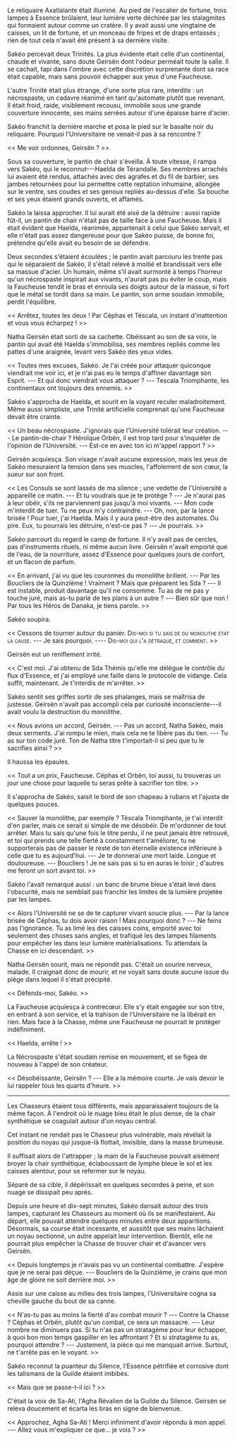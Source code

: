 <style> strong { font-weight: normal ; font-variant: small-caps } </style>

Le reliquaire Axatlalante était illuminé. Au pied de l'escalier de fortune, trois lampes à Essence brûlaient, leur lumière verte déchirée par les stalagmites qui formaient autour comme un cratère. Il y avait aussi une vingtaine de caisses, un lit de fortune, et un monceau de fripes et de draps entassés ; rien de tout cela n'avait été présent à sa dernière visite.

Sakéo percevait deux Trinités. La plus évidente était celle d'un continental, chaude et vivante, sans doute Geirsën dont l'odeur perméait toute la salle. Il se cachait, tapi dans l'ombre avec cette discrétion surprenante dont sa race était capable, mais sans pouvoir échapper aux yeux d'une Faucheuse. 

L'autre Trinité était plus étrange, d'une sorte plus rare, interdite : un nécrospaste, un cadavre réanimé en tant qu'automate plutôt que revenant. Il était froid, raide, visiblement recousu, immobile sous une grande couverture innocente, ses mains serrées autour d'une épaisse barre d'acier.

Sakéo franchit la dernière marche et posa le pied sur le basalte noir du reliquaire. Pourquoi l'Universitaire ne venait-il pas à sa rencontre ?

<< Me voir ordonnes, Geirsën ? >>

Sous sa couverture, le pantin de chair s'éveilla. À toute vitesse, il rampa vers Sakéo, qui le reconnut---Haelda de Térandalle. Ses membres arrachés lui avaient été rendus, attachés avec des agrafes et du fil de barbier, ses jambes retournées pour lui permettre cette reptation inhumaine, allongée sur le ventre, ses coudes et ses genoux repliés au-dessus d'elle. Sa bouche et ses yeux étaient grands ouverts, et affamés. 

Sakéo la laissa approcher. Il lui aurait été aisé de la détruire : aussi rapide fût-il, un pantin de chair n'était pas de taille face à une Faucheuse. Mais il était évident que Haelda, réanimée, appartenait à celui que Sakéo servait, et elle n'était pas assez dangereuse pour que Sakéo puisse, de bonne foi, prétendre qu'elle avait eu besoin de se défendre. 

Deux secondes s'étaient écoulées ; le pantin avait parcouru les trente pas qui le séparaient de Sakéo, il s'était relevé à moitié et brandissait vers elle sa massue d'acier. Un humain, même s'il avait surmonté à temps l'horreur qu'un nécrospaste inspirait aux vivants, n'aurait pas pu éviter le coup, mais la Faucheuse tendit le bras et enroula ses doigts autour de la massue, si fort que le métal se tordit dans sa main. Le pantin, son arme soudain immobile, perdit l'équilibre. 

<< Arrêtez, toutes les deux ! Par Céphas et Téscala, un instant d'inattention et vous vous écharpez ! >>

Natha Geirsën était sorti de sa cachette. Obéissant au son de sa voix, le pantin qui avait été Haelda s'immobilisa, ses membres repliés comme les pattes d'une araignée, levant vers Sakéo des yeux vides.

<< Toutes mes excuses, Sakéo. Je l'ai créée pour attaquer quiconque viendrait me voir ici, et je n'ai pas eu le temps d'affiner davantage son Esprit.
--- Et qui donc viendrait vous attaquer ? 
--- Tescala Triomphante, les continentaux ont toujours des ennemis. >>

Sakéo s'approcha de Haelda, et sourit en la voyant reculer maladroitement. Même aussi simpliste, une Trinité artificielle comprenait qu'une Faucheuse devait être crainte.

<< Un beau nécrospaste. J'ignorais que l'Université tolérait leur création. 
--- Le pantin-de-chair ? Héroïque Orbën, il est trop tard pour s'inquiéter de l'opinion de l'Université. 
--- Est-ce en avec ton ici m'appel rapport ? >>

Geirsën acquiesça. Son visage n'avait aucune expression, mais les yeux de Sakéo mesuraient la tension dans ses muscles, l'affolement de son cœur, la sueur sur son front.

<< Les Consuls se sont lassés de ma silence ; une vedette de l'Université a appareillé ce matin.
--- Et tu voudrais que je te protège ?
--- Je n'aurai pas à leur obéir, s'ils ne parviennent pas jusqu'à moi vivants.
--- Mon code m'interdit de tuer. Tu ne peux m'y contraindre.
--- Oh, non, par la lance brisée ! Pour tuer, j'ai Haelda. Mais il y aura peut-être des automates. Ou pire. Eux, tu pourrais les détruire, n'est-ce pas ?
--- Je pourrais. >>

Sakéo parcourt du regard le camp de fortune. Il n'y avait pas de cercles, pas d'instruments rituels, ni même aucun livre. Geirsën n'avait emporté que de l'eau, de la nourriture, assez d'Essence pour quelques jours de confort, et un flacon de parfum. 

<< En arrivant, j'ai vu que les couronnes du monolithe brillent.
--- Par les Boucliers de la Quinzième ! Vraiment ? Mais que préparent les Sda ?
--- Il est instable, produit davantage qu'il ne consomme. Tu as de ne pas y touche juré, mais as-tu parlé de tes plans à un autre ?
--- Bien sûr que non ! Par tous les Héros de Danaka, je tiens parole. >>

Sakéo soupira.

<< Cessons de tourner autour du panier. **Dis-moi si tu sais de du monolithe état la cause.**
--- Je sais pourquoi.
---- **Dis-moi qui l'a détraqué, et comment.** >>

Geirsën eut un reniflement irrité. 

<< C'est moi. J'ai obtenu de Sda Thémis qu'elle me délègue le contrôle du flux d'Essence, et j'ai employé une faille dans le protocole de vidange. Cela suffit, maintenant. Je t'interdis de m'arrêter. >>

Sakéo sentit ses griffes sortir de ses phalanges, mais se maîtrisa de justesse. Geirsën n'avait pas accompli cela par curiosité inconsciente---il avait voulu la destruction du monolithe. 

<< Nous avions un accord, Geirsën. 
--- Pas un accord, Natha Sakéo, mais deux serments. J'ai rompu le mien, mais cela ne te libère pas du tien. 
--- Tu as sur ton code juré. Ton de Natha titre t'importait-il si peu que tu le sacrifies ainsi ? >>

Il haussa les épaules. 

<< Tout a un prix, Faucheuse. Céphas et Orbën, toi aussi, tu trouveras un jour une chose pour laquelle tu seras prête à sacrifier ton titre. >>

Il s'approcha de Sakéo, saisit le bord de son chapeau à rubans et l'ajusta de quelques pouces. 

<< Sauver la monolithe, par exemple ? Téscala Triomphante, je t'ai interdit d'en parler, mais ce serait si simple de me désobéir. De m'ordonner de tout arrêter. Mais tu sais qu'une fois le titre perdu, il ne peut jamais être retrouvé, et toi qui prends une telle fierté à constamment t'améliorer, tu ne supporterais pas de passer le reste de ton éternelle existence inférieure à celle que tu es aujourd'hui. 
--- Je te donnerai une mort laide. Longue et douloureuse.
--- Boucliers ! Je ne sais pas si tu en auras le loisir ; d'autres me feront un sort avant toi. >>

Sakéo l'avait remarqué aussi : un banc de brume bleue s'était levé dans l'obscurité, mais ne semblait pas franchir les limites de la lumière projetée par les lampes.

<< Alors l'Université ne se de te capturer vivant soucie plus.
--- Par la lance brisée de Céphas, tu dois avoir raison ! Mais pourquoi donc ? 
--- Ne feins pas l'ignorance. Tu as limé les des caisses coins, emporté avec toi seulement des choses sans angles, et trafiqué les des lampes filaments pour empêcher les dans leur lumière matérialisations. Tu attendais la Chasse en ici descendant. >>

Natha Geirsën sourit, mais ne répondit pas. C'était un sourire nerveux, malade. Il craignait donc de mourir, et ne voyait sans doute aucune issue du piège dans lequel il s'était précipité. 

<< Défends-moi, Sakéo. >>

La Faucheuse acquiesça à contrecœur. Elle s'y était engagée sur son titre, en entrant à son service, et la trahison de l'Universitaire ne la libérait en rien. Mais face à la Chasse, même une Faucheuse ne pourrait le protéger indéfiniment.

<< Haelda, arrête ! >>

La Nécrospaste s'était soudain remise en mouvement, et se figea de nouveau à l'appel de son créateur. 

<< Désobéissante, Geirsën ?
--- Elle a la mémoire courte. Je vais devoir le lui rappeler tous les quarts d'heure. >>

*** 

Les Chasseurs étaient tous différents, mais apparaissaient toujours de la même façon. À l'endroit où le nuage bleu était le plus dense, de la chair synthétique se coagulait autour d'un noyau central. 

Cet instant ne rendait pas le Chasseur plus vulnérable, mais révélait la position du noyau qui jusque-là flottait, invisible, dans la masse brumeuse. 

Il suffisait alors de l'attrapper ; la main de la Faucheuse pouvait aisément broyer la chair synthétique, éclaboussant de lymphe bleue le sol et les caisses alentour, pour se refermer sur le noyau.

Séparé de sa cible, il dépérissait en quelques secondes à peine, et son nuage se dissipait peu après. 

Depuis une heure et dix-sept minutes, Sakéo dansait autour des trois lampes, capturant les Chasseurs au moment où ils se manifestaient. Au départ, elle pouvait attendre quelques minutes entre deux apparitions. Désormais, sa course était incessante, et aussitôt que ses mains lâchaient un noyau sectionné, un autre appelait leur intervention. Bientôt, elle ne pourrait plus empêcher la Chasse de trouver chair et d'avancer vers Geirsën. 

<< Depuis longtemps je n'avais pas vu un continental combattre. J'espère que je ne serai pas déçue. 
--- Boucliers de la Quinzième, je crains que mon âge de gloire ne soit derrière moi. >>

Assis sur une caisse au milieu des trois lampes, l'Universitaire cogna sa cheville gauche du bout de sa canne.

<< N'as-tu pas au moins la fierté d'au combat mourir ?
--- Contre la Chasse ? Céphas et Orbën, plutôt qu'un combat, ce sera un massacre. 
--- Leur nombre ne diminuera pas. Si tu n'as pas un stratagème pour leur échapper, à quoi bon mon temps gaspiller en les affrontant ? Et si stratagème tu as, pourquoi attendre ?
--- Justement, la pièce qui me manquait arrive. Surtout, ne t'arrête pas en le voyant. >>

Sakéo reconnut la puanteur du Silence, l'Essence pétrifiée et corrosive dont les talismans de la Guilde étaient imbibés. 

<< Mais que se passe-t-il ici ? >>

C'était la voix de Sa-Ati, l'Agha Révalien de la Guilde du Silence. Geirsën se releva doucement et écarta les bras en signe de bienvenue.

<< Approchez, Agha Sa-Ati ! Merci infiniment d'avoir répondu à mon appel. 
--- Allez vous m'expliquer ce que... je vois ? >>

